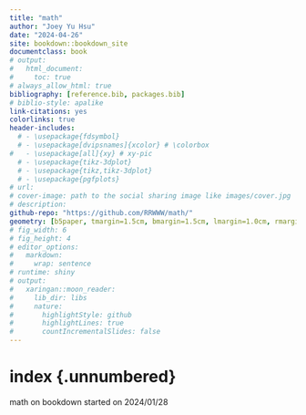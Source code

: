 ```yaml
---
title: "math"
author: "Joey Yu Hsu"
date: "2024-04-26"
site: bookdown::bookdown_site
documentclass: book
# output:
#   html_document:
#     toc: true
# always_allow_html: true
bibliography: [reference.bib, packages.bib]
# biblio-style: apalike
link-citations: yes
colorlinks: true
header-includes:
  # - \usepackage{fdsymbol}
  # - \usepackage[dvipsnames]{xcolor} # \colorbox
#   - \usepackage[all]{xy} # xy-pic
  # - \usepackage{tikz-3dplot}
  # - \usepackage{tikz,tikz-3dplot}
  # - \usepackage{pgfplots}
# url: 
# cover-image: path to the social sharing image like images/cover.jpg
# description: 
github-repo: "https://github.com/RRWWW/math/"
geometry: [b5paper, tmargin=1.5cm, bmargin=1.5cm, lmargin=1.0cm, rmargin=1.0cm]
# fig_width: 6 
# fig_height: 4 
# editor_options:
#   markdown:
#     wrap: sentence
# runtime: shiny
# output:
#   xaringan::moon_reader:
#     lib_dir: libs
#     nature:
#       highlightStyle: github
#       highlightLines: true
#       countIncrementalSlides: false
---
```


# index {.unnumbered}

math on bookdown started on 2024/01/28

